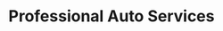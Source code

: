 ---
title: "Professional Auto Services"
url: /denver/professional-auto-services/
shop: Autowerkstatt
---